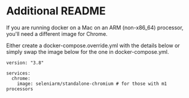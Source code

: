 # Additional README

If you are running docker on a Mac on an ARM (non-x86_64) processor, you'll need a different image for Chrome.

Either create a docker-compose.override.yml with the details below or simply swap the image below for the one in docker-compose.yml. 

```
version: "3.8"

services:
  chrome:
    image: seleniarm/standalone-chromium # for those with m1 processors
```